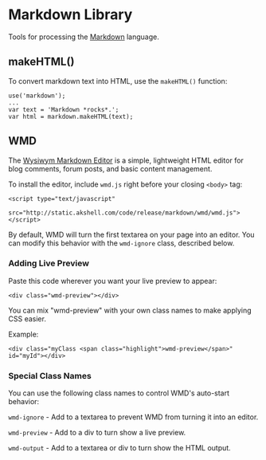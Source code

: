 # Markdown Library

Tools for processing the
[Markdown](http://daringfireball.net/projects/markdown/) language.


## makeHTML()

To convert markdown text into HTML, use the `makeHTML()` function:

    use('markdown');
    ...
    var text = 'Markdown *rocks*.';
    var html = markdown.makeHTML(text);
   

## WMD

The [Wysiwym Markdown Editor](http://wmd-editor.com/) is a simple,
lightweight HTML editor for blog comments, forum posts, and basic
content management.

To install the editor, include `wmd.js` right before your closing
`<body>` tag:

    <script type="text/javascript"
            src="http://static.akshell.com/code/release/markdown/wmd/wmd.js">
    </script>

By default, WMD will turn the first textarea on your page into an
editor. You can modify this behavior with the `wmd-ignore` class,
described below.


### Adding Live Preview

Paste this code wherever you want your live preview to appear:

    <div class="wmd-preview"></div>

You can mix "wmd-preview" with your own class names to make applying
CSS easier.

Example:

    <div class="myClass <span class="highlight">wmd-preview</span>" id="myId"></div>


### Special Class Names

You can use the following class names to control WMD's auto-start
behavior:

`wmd-ignore` - Add to a textarea to prevent WMD from turning it into
an editor.

`wmd-preview` - Add to a div to turn show a live preview.

`wmd-output` - Add to a textarea or div to turn show the HTML output.
